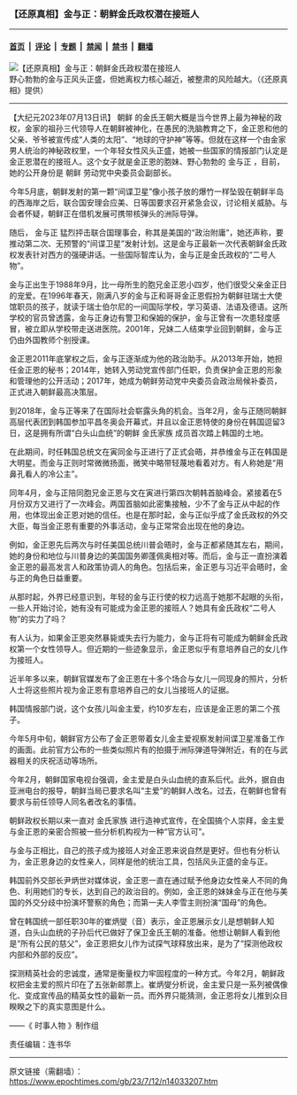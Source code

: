 ### 【还原真相】金与正：朝鲜金氏政权潜在接班人

---

#### [首页](../../../..?n14033207) &nbsp;|&nbsp; [评论](../../../../../epoch-comment?n14033207) &nbsp;|&nbsp; [专题](../../../../../epoch-special?n14033207) &nbsp;|&nbsp; [禁闻](../../../../../epoch-news?n14033207) &nbsp;|&nbsp; [禁书](../../../../../books?n14033207) &nbsp;|&nbsp; [翻墙](https://github.com/gfw-breaker/nogfw/blob/master/README.md?n14033207)


<div><img alt="【还原真相】金与正：朝鲜金氏政权潜在接班人" class="attachment-djy_600_400 size-djy_600_400 wp-post-image" src="https://i.epochtimes.com/assets/uploads/2023/07/id14033300-deb1d33a234a60909ad2da4b-600x400.jpg"/>
<div class="caption">
 野心勃勃的金与正风头正盛，但她离权力核心越近，被整肃的风险越大。（《还原真相》提供）
</div></div><hr/><div class="post_content" id="artbody" itemprop="articleBody">
 <!-- article content begin -->
 <p>
  【大纪元2023年07月13日讯】
  <ok href="https://www.epochtimes.com/gb/tag/%E6%9C%9D%E9%B2%9C.html">
   朝鲜
  </ok>
  的金氏王朝大概是当今世界上最为神秘的政权，金家的祖孙三代领导人在朝鲜被神化，在愚民的洗脑教育之下，金正恩和他的父亲、爷爷被宣传成“人类的太阳”、“地球的守护神”等等。但就在这样一个由金家男人统治的神秘政权里，一个年轻女性风头正盛，她被一些国家的情报部门认定是金正恩潜在的接班人。这个女子就是金正恩的胞妹、野心勃勃的
  <ok href="https://www.epochtimes.com/gb/tag/%E9%87%91%E4%B8%8E%E6%AD%A3.html">
   金与正
  </ok>
  ，目前，她的公开身份是
  <ok href="https://www.epochtimes.com/gb/tag/%E6%9C%9D%E9%B2%9C.html">
   朝鲜
  </ok>
  劳动党中央委员会副部长。
 </p>
 <p>
  <center>
  </center>
  <p>
   今年5月底，朝鲜发射的第一颗“间谍卫星”像小孩子放的爆竹一样坠毁在朝鲜半岛的西海岸之后，联合国安理会应美、日等国要求召开紧急会议，讨论相关威胁。与会者怀疑，朝鲜正在借机发展可携带核弹头的洲际导弹。
  </p>
  <p>
   随后，
   <ok href="https://www.epochtimes.com/gb/tag/%E9%87%91%E4%B8%8E%E6%AD%A3.html">
    金与正
   </ok>
   猛烈抨击联合国理事会，称其是美国的“政治附庸”，她还声称，要推动第二次、无预警的“间谍卫星”发射计划。这是金与正最新一次代表朝鲜金氏政权发表针对西方的强硬讲话。一些国际智库认为，金与正是金氏政权的“二号人物”。
  </p>
  <p>
   金与正出生于1988年9月，比一母所生的胞兄金正恩小四岁，他们很受父亲金正日的宠爱。在1996年春天，刚满八岁的金与正和哥哥金正恩假扮为朝鲜驻瑞士大使馆职员的孩子，就读于瑞士伯尔尼的一间国际学校，学习英语、法语及德语。这所学校的官员曾透露，金与正身边有警卫和保姆的保护，金与正曾有一次患轻度感冒，被立即从学校带走送进医院。2001年，兄妹二人结束学业回到朝鲜，金与正仍由外国教师个别授课。
  </p>
  <p>
   金正恩2011年底掌权之后，金与正逐渐成为他的政治助手。从2013年开始，她担任金正恩的秘书；2014年，她转入劳动党宣传部门任职，负责保护金正恩的形象和管理他的公开活动；2017年，她成为朝鲜劳动党中央委员会政治局候补委员，正式进入朝鲜最高决策层。
  </p>
  <p>
   到2018年，金与正等来了在国际社会崭露头角的机会。当年2月，金与正随同朝鲜高层代表团到韩国参加平昌冬奥会开幕式，并且以金正恩特使的身份在韩国逗留3日，这是拥有所谓“白头山血统”的朝鲜
   <ok href="https://www.epochtimes.com/gb/tag/%E9%87%91%E6%B0%8F%E5%AE%B6%E6%97%8F.html">
    金氏家族
   </ok>
   成员首次踏上韩国的土地。
  </p>
  <p>
   在此期间，时任韩国总统文在寅同金与正进行了正式会晤，并恭维金与正在韩国是大明星。而金与正则时常微微扬面，微笑中略带轻蔑地看着对方。有人称她是“用鼻孔看人的冷公主”。
  </p>
  <p>
   同年4月，金与正陪同胞兄金正恩与文在寅进行第四次朝韩首脑峰会。紧接着在5月份双方又进行了一次峰会。两国首脑如此密集接触，少不了金与正从中起的作用，也体现出金正恩对她的信任。也是在那时起，金与正似乎成了金氏政权的外交大臣，每当金正恩有重要的外事活动，金与正常常会出现在他的身边。
  </p>
  <p>
   例如，金正恩先后两次与时任美国总统川普会晤时，金与正都紧随其左右，期间，她的身份和地位与川普身边的美国国务卿蓬佩奥相对等。而后，金与正一直扮演着金正恩的最高发言人和政策协调人的角色。包括后来，金正恩与习近平会晤时，金与正的角色日益重要。
  </p>
  <p>
   从那时起，外界已经意识到，年轻的金与正行使的权力远高于她那不起眼的头衔，一些人开始讨论，她有没有可能成为金正恩的接班人？她具有金氏政权“二号人物”的实力了吗？
  </p>
  <p>
   有人认为，如果金正恩突然暴毙或失去行为能力，金与正将有可能成为朝鲜金氏政权第一个女性领导人。但近期的一些迹象显示，金正恩似乎有意培养自己的女儿作为接班人。
  </p>
  <p>
   近半年多以来，朝鲜官媒发布了金正恩在十多个场合与女儿一同现身的照片，分析人士将这些照片视为金正恩有意培养自己的女儿当接班人的证据。
  </p>
  <p>
   韩国情报部门说，这个女孩儿叫金主爱，约10岁左右，应该是金正恩的第二个孩子。
  </p>
  <p>
   <center>
   </center>
   <p>
    今年5月中旬，朝鲜官方公布了金正恩带着女儿金主爱视察发射间谍卫星准备工作的画面。此前官方公布的一些类似照片有的拍摄于洲际弹道导弹附近，有的在与武器相关的庆祝活动等场所。
   </p>
   <p>
    今年2月，朝鲜国家电视台强调，金主爱是白头山血统的直系后代。此外，据自由亚洲电台的报导，朝鲜当局已要求名叫“主爱”的朝鲜人改名。过去，在朝鲜也曾有要求与前任领导人同名者改名的事情。
   </p>
   <p>
    朝鲜政权长期以来一直对
    <ok href="https://www.epochtimes.com/gb/tag/%E9%87%91%E6%B0%8F%E5%AE%B6%E6%97%8F.html">
     金氏家族
    </ok>
    进行造神式宣传，在全国搞个人崇拜，金主爱与金正恩的亲密合照被一些分析机构视为一种“官方认可”。
   </p>
   <p>
    与金与正相比，自己的孩子成为接班人对金正恩来说自然是更好。但也有分析认为，金正恩身边的女性亲人，同样是他的统治工具，包括风头正盛的金与正。
   </p>
   <p>
    韩国前外交部长尹炳世对媒体说，金正恩一直在通过赋予他身边女性亲人不同的角色、利用她们的专长，达到自己的政治目的。例如，金正恩的妹妹金与正在他与美国的外交分歧中扮演坏警察的角色；而第一夫人李雪主则扮演“国母”的角色。
   </p>
   <p>
    曾在韩国统一部任职30年的崔炳燮（音）表示，金正恩展示女儿是想朝鲜人知道，白头山血统的子孙后代已做好了保卫金氏王朝的准备。他想让朝鲜人看到他是“所有公民的慈父”，金正恩把女儿作为试探气球释放出来，是为了“探测他政权内部和外部的反应”。
   </p>
   <p>
    探测精英社会的忠诚度，通常是衡量权力牢固程度的一种方式。今年2月，朝鲜政权把金主爱的照片印在了五张新邮票上。崔炳燮分析说，金主爱只是一系列被偶像化、变成宣传品的精英女性的最新一员。而外界只能猜测，金正恩将女儿推到众目睽睽之下的真实意图是什么。
   </p>
   <p>
    ——《
    <ok href="https://www.epochtimes.com/gb/tag/%E6%99%82%E4%BA%8B%E4%BA%BA%E7%89%A9.html">
     时事人物
    </ok>
    》制作组
   </p>
   <p>
    责任编辑：连书华
   </p>
   <!-- article content end -->
   <div id="below_article_ad">
   </div>
  </p>
 </p>
</div>


---

原文链接（需翻墙）：https://www.epochtimes.com/gb/23/7/12/n14033207.htm